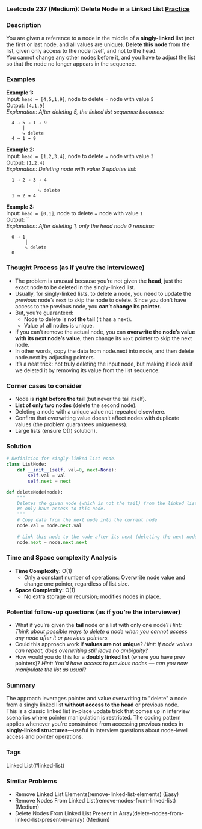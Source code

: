 ### Leetcode 237 (Medium): Delete Node in a Linked List [Practice](https://leetcode.com/problems/delete-node-in-a-linked-list)

### Description  
You are given a reference to a node in the middle of a **singly-linked list** (not the first or last node, and all values are unique). **Delete this node** from the list, given only access to the node itself, and not to the head.  
You cannot change any other nodes before it, and you have to adjust the list so that the node no longer appears in the sequence.

### Examples  

**Example 1:**  
Input: `head = [4,5,1,9]`, node to delete = node with value `5`  
Output: `[4,1,9]`  
*Explanation: After deleting 5, the linked list sequence becomes:*

```
  4 → 5 → 1 → 9
      │
      ⤷ delete
  4 → 1 → 9
```

**Example 2:**  
Input: `head = [1,2,3,4]`, node to delete = node with value `3`  
Output: `[1,2,4]`  
*Explanation: Deleting node with value 3 updates list:*

```
  1 → 2 → 3 → 4
            │
            ⤷ delete
  1 → 2 → 4
```

**Example 3:**  
Input: `head = [0,1]`, node to delete = node with value `1`  
Output: ``  
*Explanation: After deleting 1, only the head node 0 remains:*

```
  0 → 1
       │
       ⤷ delete
  0
```

### Thought Process (as if you’re the interviewee)  

- The problem is unusual because you’re not given the **head**, just the exact node to be deleted in the singly-linked list.
- Usually, for singly-linked lists, to delete a node, you need to update the *previous* node’s `next` to skip the node to delete. Since you don't have access to the previous node, you **can’t change its pointer**.
- But, you’re guaranteed:
  - Node to delete is **not the tail** (it has a next).
  - Value of all nodes is unique.
- If you can't remove the actual node, you can **overwrite the node’s value with its next node’s value**, then change its `next` pointer to skip the next node.
- In other words, copy the data from node.next into node, and then delete node.next by adjusting pointers.
- It’s a neat trick: not truly deleting the input node, but making it look as if we deleted it by removing its value from the list sequence.

### Corner cases to consider  
- Node is **right before the tail** (but never the tail itself).
- **List of only two nodes** (delete the second node).
- Deleting a node with a unique value not repeated elsewhere.
- Confirm that overwriting value doesn’t affect nodes with duplicate values (the problem guarantees uniqueness).
- Large lists (ensure O(1) solution).

### Solution

```python
# Definition for singly-linked list node.
class ListNode:
    def __init__(self, val=0, next=None):
        self.val = val
        self.next = next

def deleteNode(node):
    """
    Deletes the given node (which is not the tail) from the linked list.
    We only have access to this node.
    """
    # Copy data from the next node into the current node
    node.val = node.next.val
    
    # Link this node to the node after its next (deleting the next node)
    node.next = node.next.next
```

### Time and Space complexity Analysis  

- **Time Complexity:** O(1)
  - Only a constant number of operations: Overwrite node value and change one pointer, regardless of list size.
- **Space Complexity:** O(1)
  - No extra storage or recursion; modifies nodes in place.

### Potential follow-up questions (as if you’re the interviewer)  

- What if you’re given the **tail** node or a list with only one node?
  *Hint: Think about possible ways to delete a node when you cannot access any node after it or previous pointers.*
- Could this approach work if **values are not unique**?
  *Hint: If node values can repeat, does overwriting still leave no ambiguity?*
- How would you do this for a **doubly linked list** (where you have prev pointers)?
  *Hint: You’d have access to previous nodes — can you now manipulate the list as usual?*
  
### Summary
The approach leverages pointer and value overwriting to "delete" a node from a singly linked list **without access to the head** or previous node.  
This is a classic linked list in-place update trick that comes up in interview scenarios where pointer manipulation is restricted. The coding pattern applies whenever you’re constrained from accessing previous nodes in **singly-linked structures**—useful in interview questions about node-level access and pointer operations.

### Tags
Linked List(#linked-list)

### Similar Problems
- Remove Linked List Elements(remove-linked-list-elements) (Easy)
- Remove Nodes From Linked List(remove-nodes-from-linked-list) (Medium)
- Delete Nodes From Linked List Present in Array(delete-nodes-from-linked-list-present-in-array) (Medium)